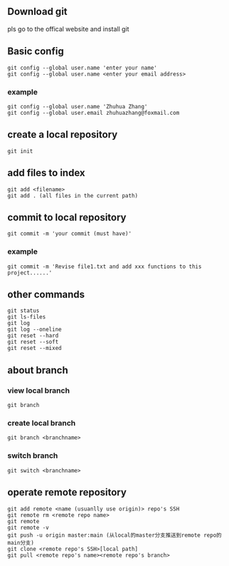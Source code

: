 ## Download git
pls go to the offical website and install git
## Basic config
```
git config --global user.name 'enter your name'
git config --global user.name <enter your email address>
```
### example
```
git config --global user.name 'Zhuhua Zhang'
git config --global user.email zhuhuazhang@foxmail.com
```
## create a local repository
```
git init
```
## add files to index 
```
git add <filename>
git add . (all files in the current path)
```
## commit to local repository
```
git commit -m 'your commit (must have)'
```
### example
```
git commit -m 'Revise file1.txt and add xxx functions to this project......'
```
## other commands
```
git status 
git ls-files
git log 
git log --oneline
git reset --hard
git reset --soft
git reset --mixed
```
## about branch
### view local branch
```
git branch
```
### create local branch
```
git branch <branchname>
```
### switch branch
```
git switch <branchname>
```

## operate remote repository
```
git add remote <name (usuanlly use origin)> repo's SSH 
git remote rm <remote repo name>
git remote
git remote -v
git push -u origin master:main (从local的master分支推送到remote repo的main分支)
git clone <remote repo's SSH>[local path]
git pull <remote repo's name><remote repo's branch>
```